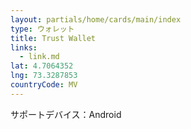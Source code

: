 ```yaml
---
layout: partials/home/cards/main/index
type: ウォレット
title: Trust Wallet
links:
  - link.md
lat: 4.7064352
lng: 73.3287853
countryCode: MV
---
```


サポートデバイス：Android
